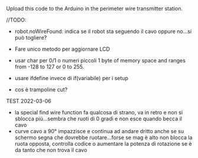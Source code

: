 Upload this code to the Arduino in the perimeter wire transmitter station. 


//TODO:
- robot.noWireFound: indica se il robot sta seguendo il cavo oppure no...si può togliere?

- Fare unico metodo per aggiornare LCD

- usar char per 0/1 o numeri piccoli 1 byte of memory space and ranges from -128 to 127 or 0 to 255. 

- usare ifdefine invece di if(variabile) per i setup

- cos è trampoline cut?


TEST 2022-03-06
- la special find wire function fa qualcosa di strano, va in retro e non si sblocca più...sembra che ruoti di 0 gradi e non esce quando becca il cavo
- curve cavo a 90° impazzisce e continua ad andare dritto anche se su schermo segna che dovrebbe ruotare...forse se mag è alto non blocca la ruota opposta, controlla codice o aumentare la potenza di rotazione se è da tanto che non trova il cavo